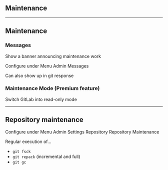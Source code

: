 <!-- .slide: id="gitlab_maintenance" class="vertical-center" -->

<i class="fa-duotone fa-triangle-person-digging fa-8x fa-duotone-colors" style="float: right; color: grey;"></i>

## Maintenance

---

## Maintenance

<i class="fa-duotone fa-triangle-exclamation fa-4x fa-duotone-colors" style="float: right;"></i>

### Messages

Show a banner announcing maintenance work [<i class="fa-solid fa-arrow-up-right-from-square"></i>](https://docs.gitlab.com/ee/administration/broadcast_messages.html)

Configure under Menu <i class="fa-regular fa-arrow-right"></i> Admin <i class="fa-regular fa-arrow-right"></i> Messages

Can also show up in git response

### Maintenance Mode (Premium feature)

Switch GitLab into read-only mode [<i class="fa-solid fa-arrow-up-right-from-square"></i>](https://docs.gitlab.com/ee/administration/maintenance_mode/)

---

## Repository maintenance

<i class="fa-brands fa-git-alt fa-4x" style="float: right;"></i>

Configure under Menu <i class="fa-regular fa-arrow-right"></i> Admin <i class="fa-regular fa-arrow-right"></i> Settings <i class="fa-regular fa-arrow-right"></i> Repository <i class="fa-regular fa-arrow-right"></i> Repository Maintenance

Regular execution of...
- `git fsck`
- `git repack` (incremental and full)
- `git gc`
